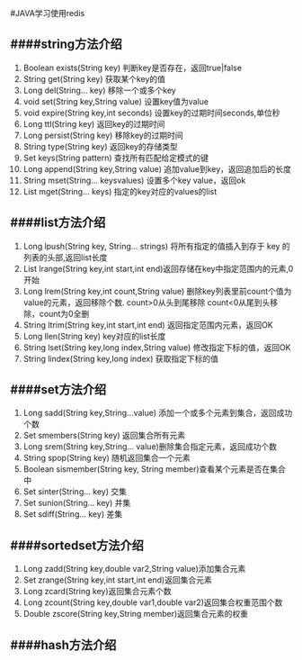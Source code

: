 #JAVA学习使用redis


####string方法介绍
----------
1.	 Boolean exists(String key)		判断key是否存在，返回true|false
2.	 String  get(String key)		获取某个key的值
3.	 Long    del(String... key)		移除一个或多个key
4.	 void set(String key,String value) 设置key值为value
5.	 void expire(String key,int seconds) 设置key的过期时间seconds,单位秒
6.	 Long ttl(String key)	返回key的过期时间
7.	 Long persist(String key) 移除key的过期时间
8.	 String type(String key) 返回key的存储类型
9.	 Set<String> keys(String pattern) 查找所有匹配给定模式的键
10.	 Long append(String key,String value) 追加value到key，返回追加后的长度
11.	 String mset(String... keysvalues) 设置多个key value，返回ok
12.	 List<String> mget(String... keys) 指定的key对应的values的list

####list方法介绍
----------
1.	Long lpush(String key, String... strings) 将所有指定的值插入到存于 key 的列表的头部,返回list长度
2.	List<String> lrange(String key,int start,int end)返回存储在key中指定范围内的元素,0开始
3.	Long lrem(String key,int count,String value) 删除key列表里前count个值为value的元素，返回移除个数. count>0从头到尾移除 count<0从尾到头移除，count为0全删
4.	String ltrim(String key,int start,int end) 返回指定范围内元素，返回OK
5.	Long llen(String key) key对应的list长度
6.	String lset(String key,long index,String value) 修改指定下标的值，返回OK
7.	String lindex(String key,long index) 获取指定下标的值

####set方法介绍
----------
1.	Long sadd(String key,String...value) 添加一个或多个元素到集合，返回成功个数
2.	Set<String> smembers(String key) 返回集合所有元素
3.	Long srem(String key,String... value)删除集合指定元素，返回成功个数
4.	String spop(String key) 随机返回集合一个元素
5.	Boolean sismember(String key, String member)查看某个元素是否在集合中
6.	Set<String> sinter(String... key) 交集
7.	Set<String> sunion(String... key) 并集
8.	Set<String> sdiff(String... key) 差集


####sortedset方法介绍
----------	
1.	Long zadd(String key,double var2,String value)添加集合元素
2.	Set<String> zrange(String key,int start,int end)返回集合元素
3.	Long zcard(String key)返回集合元素个数
4.	Long zcount(String key,double var1,double var2)返回集合权重范围个数
5.	Double zscore(String key,String member)返回集合元素的权重


####hash方法介绍
----------	